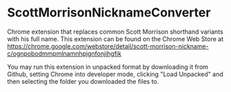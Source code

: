 # ScottMorrisonNicknameConverter
Chrome extension that replaces common Scott Morrison shorthand variants with his full name.
This extension can be found on the Chrome Web Store at https://chrome.google.com/webstore/detail/scott-morrison-nickname-c/ognpobodmmpmlnamnhpjgnfonjihgfik

You may run this extension in unpacked format by downloading it from Github, setting Chrome into developer mode, clicking "Load Unpacked" and then selecting the folder you downloaded the files to.

